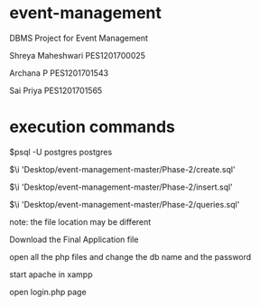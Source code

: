 # event-management
DBMS Project for Event Management 

Shreya Maheshwari PES1201700025

Archana P PES1201701543

Sai Priya PES1201701565

# execution commands 

$psql -U postgres postgres

$\i 'Desktop/event-management-master/Phase-2/create.sql'

$\i 'Desktop/event-management-master/Phase-2/insert.sql'

$\i 'Desktop/event-management-master/Phase-2/queries.sql'

note: the file location may be different

Download the Final Application file

open all the php files and change the db name and the password

start apache in xampp 

open login.php page



